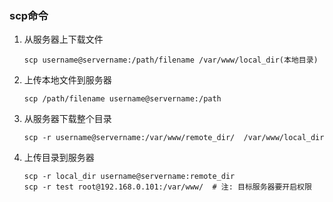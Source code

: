 ### scp命令

1. 从服务器上下载文件

   ```
   scp username@servername:/path/filename /var/www/local_dir(本地目录)
   ```

2. 上传本地文件到服务器

   ```
   scp /path/filename username@servername:/path
   ```

3. 从服务器下载整个目录

   ```
   scp -r username@servername:/var/www/remote_dir/  /var/www/local_dir 
   ```

4. 上传目录到服务器

   ```
   scp -r local_dir username@servername:remote_dir
   scp -r test root@192.168.0.101:/var/www/  # 注: 目标服务器要开启权限
   ```

   